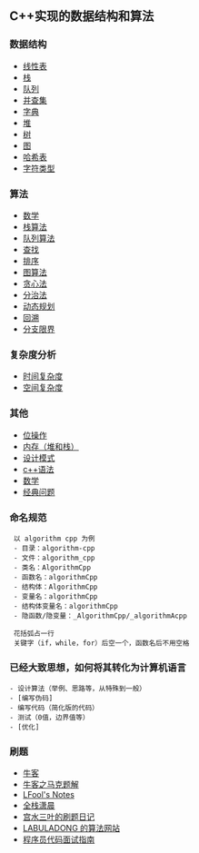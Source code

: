 ## C++实现的数据结构和算法
### 数据结构
 - [线性表](./DataStruct/List)
 - [栈](./DataStruct/Stack)
 - [队列](./DataStruct/Queue)
 - [并查集](./DataStruct/UnionFind)
 - [字典](./DataStruct/Dict)
 - [堆](./DataStruct/Heap)
 - [树](./DataStruct/Tree)
 - [图](./DataStruct/Graph)
 - [哈希表](./DataStruct/Hash)
 - [字符类型](./DataStruct/String)

### 算法
 - [数学](./Algorithms/math)
 - [栈算法](./Algorithms/stack)
 - [队列算法](./Algorithms/queue)
 - [查找](./Algorithms/search)
 - [排序](./Algorithms/sort)
 - [图算法](./Algorithms/graph)
 - [贪心法](./Algorithms/greedy_method)
 - [分治法](./Algorithms/divede_and_conquer_method)
 - [动态规划](./Algorithms/dynamic_programming)
 - [回溯](./Algorithms/back_tracking)
 - [分支限界](./Algorithm/branch_and_bound)

### 复杂度分析
 - [时间复杂度](./Complexity/README.md)
 - [空间复杂度](./Complexity/README.md)

### 其他
 - [位操作](./Other/bit_operation/README.md)
 - [内存（堆和栈）]()
 - [设计模式]()
 - [c++语法](./Other/c++_grammar/README.md)
 - [数学](./Other/math/README.md)
 - [经典问题](./Other/classical_problem/README.md)

### 命名规范
```
 以 algorithm cpp 为例
 - 目录：algorithm-cpp
 - 文件：algorithm_cpp
 - 类名：AlgorithmCpp
 - 函数名：algorithmCpp
 - 结构体：AlgorithmCpp
 - 变量名：algorithmCpp
 - 结构体变量名：algorithmCpp
 - 隐函数/隐变量：_AlgorithmCpp/_algorithmAcpp
 
 花括弧占一行
 关键字（if，while，for）后空一个，函数名后不用空格
```

### 已经大致思想，如何将其转化为计算机语言
```
- 设计算法（举例、思路等，从特殊到一般）
- [编写伪码]
- 编写代码（简化版的代码）
- 测试（0值，边界值等）
- [优化]
```

### 刷题
- [牛客](https://www.nowcoder.com/ta/coding-interviews)
- [牛客之马克题解](https://www.nowcoder.com/profile/899694/codeBooks)
- [LFool's Notes](https://lfool.github.io/LFool-Notes/)
- [全栈潇晨](https://xiaochen1024.com/courseware/60b4f11ab1aa91002eb53b18)
- [宫水三叶的刷题日记](https://github.com/SharingSource/LogicStack-LeetCode/wiki)
- [LABULADONG 的算法网站](https://labuladong.github.io/algo/)
- [程序员代码面试指南](https://www.nowcoder.com/exam/oj/ta?page=1&tpId=101&type=101)
